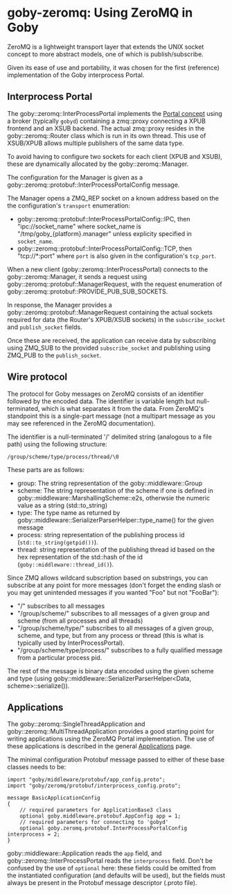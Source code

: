 # goby-zeromq: Using ZeroMQ in Goby

ZeroMQ is a lightweight transport layer that extends the UNIX socket concept to more abstract models, one of which is publish/subscribe.

Given its ease of use and portability, it was chosen for the first (reference) implementation of the Goby interprocess Portal.

## Interprocess Portal

The goby::zeromq::InterProcessPortal implements the [Portal concept](doc210_transporter.md) using a broker (typically `gobyd`) containing a zmq::proxy connecting a XPUB frontend and an XSUB backend. The actual zmq::proxy resides in the goby::zeromq::Router class which is run in its own thread. This use of XSUB/XPUB allows multiple publishers of the same data type.

To avoid having to configure two sockets for each client (XPUB and XSUB), these are dynamically allocated by the goby::zeromq::Manager.

The configuration for the Manager is given as a goby::zeromq::protobuf::InterProcessPortalConfig message.

The Manager opens a ZMQ_REP socket on a known address based on the the configuration's `transport` enumeration:

* goby::zeromq::protobuf::InterProcessPortalConfig::IPC, then "ipc://socket_name" where socket_name is "/tmp/goby_{platform}.manager" unless explicity specified in `socket_name`.
* goby::zeromq::protobuf::InterProcessPortalConfig::TCP, then "tcp://*:port" where `port` is also given in the configuration's `tcp_port`.

When a new client (goby::zeromq::InterProcessPortal) connects to the goby::zeromq::Manager, it sends a request using goby::zeromq::protobuf::ManagerRequest, with the request enumeration of goby::zeromq::protobuf::PROVIDE_PUB_SUB_SOCKETS.

In response, the Manager provides a goby::zeromq::protobuf::ManagerRequest containing the actual sockets required for data (the Router's XPUB/XSUB sockets) in the `subscribe_socket` and `publish_socket` fields.

Once these are received, the application can receive data by subscribing using ZMQ_SUB to the provided `subscribe_socket` and publishing using ZMQ_PUB to the `publish_socket`.

## Wire protocol

The protocol for Goby messages on ZeroMQ consists of an identifier followed by the encoded data. The identifier is variable length but null-terminated, which is what separates it from the data. From ZeroMQ's standpoint this is a single-part message (not a multipart message as you may see referenced in the ZeroMQ documentation).

The identifier is a null-terminated '/' delimited string (analogous to a file path) using the following structure:

```
/group/scheme/type/process/thread/\0
```

These parts are as follows:

* group: The string representation of the goby::middleware::Group
* scheme: The string representation of the scheme if one is defined in goby::middleware::MarshallingScheme::e2s, otherwsie the numeric value as a string (std::to_string)
* type: The type name as returned by goby::middleware::SerializerParserHelper::type_name() for the given message
* process: string representation of the publishing process id (`std::to_string(getpid())`).
* thread: string representation of the publishing thread id based on the hex representation of the std::hash of the id (`goby::middleware::thread_id()`).

Since ZMQ allows wildcard subscription based on substrings, you can subscribe at any point for more messages (don't forget the ending slash or you may get unintended messages if you wanted "Foo" but not "FooBar"):

* "/" subscribes to all messages
* "/group/scheme/" subscribes to all messages of a given group and scheme (from all processes and all threads)
* "/group/scheme/type/" subscribes to all messages of a given group, scheme, and type, but from any process or thread (this is what is typically used by InterProcessPortal).
* "/group/scheme/type/process/" subscribes to a fully qualified message from a particular process pid.

The rest of the message is binary data encoded using the given scheme and type (using goby::middleware::SerializerParserHelper<Data, scheme>::serialize()).

## Applications

The goby::zeromq::SingleThreadApplication and goby::zeromq::MultiThreadApplication provides a good starting point for writing applications using the ZeroMQ Portal implementation. The use of these applications is described in the general [Applications](doc230_application.md) page.

The minimal configuration Protobuf message passed to either of these base classes needs to be:

```
import "goby/middleware/protobuf/app_config.proto";
import "goby/zeromq/protobuf/interprocess_config.proto";

message BasicApplicationConfig
{
    // required parameters for ApplicationBase3 class
    optional goby.middleware.protobuf.AppConfig app = 1;
    // required parameters for connecting to 'gobyd'
    optional goby.zeromq.protobuf.InterProcessPortalConfig interprocess = 2;
}
```

goby::middleware::Application reads the `app` field, and goby::zeromq::InterProcessPortal reads the `interprocess` field. Don't be confused by the use of `optional` here: these fields could be omitted from the instantiated configuration (and defaults will be used), but the fields must always be present in the Protobuf message descriptor (.proto file).

